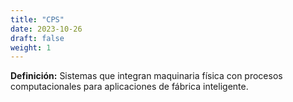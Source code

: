 ```yaml
---
title: "CPS"
date: 2023-10-26
draft: false
weight: 1
---
```


**Definición:** Sistemas que integran maquinaria física con procesos computacionales para aplicaciones de fábrica inteligente.

